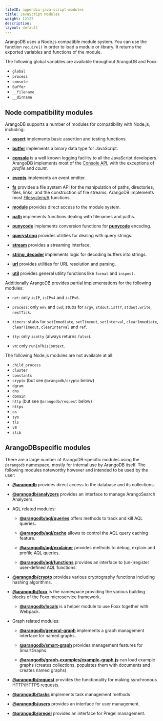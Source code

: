 ```yaml
---
fileID: appendix-java-script-modules
title: JavaScript Modules
weight: 12125
description: 
layout: default
---
```

ArangoDB uses a Node.js compatible module system. You can use the function
`require()` in order to load a module or library. It returns the exported
variables and functions of the module.

The following global variables are available throughout ArangoDB and Foxx:

- `global`
- `process`
- `console`
- `Buffer`
- `__filename`
- `__dirname`

## Node compatibility modules

ArangoDB supports a number of modules for compatibility with Node.js, including:

- [**assert**](http://nodejs.org/api/assert.html)
  implements basic assertion and testing functions.

- [**buffer**](http://nodejs.org/api/buffer.html)
  implements a binary data type for JavaScript.

- [**console**](appendix-java-script-modules-console)
  is a well known logging facility to all the JavaScript developers.
  ArangoDB implements most of the [Console API](http://wiki.commonjs.org/wiki/Console),
  with the exceptions of *profile* and *count*.

- [**events**](http://nodejs.org/api/events.html)
  implements an event emitter.

- [**fs**](appendix-java-script-modules-file-system)
  provides a file system API for the manipulation of paths, directories, files,
  links, and the construction of file streams. ArangoDB implements most
  [Filesystem/A](http://wiki.commonjs.org/wiki/Filesystem/A)
  functions.

- [**module**](http://nodejs.org/api/modules.html)
  provides direct access to the module system.

- [**path**](http://nodejs.org/api/path.html)
  implements functions dealing with filenames and paths.

- [**punycode**](http://nodejs.org/api/punycode.html)
  implements conversion functions for
  [**punycode**](http://en.wikipedia.org/wiki/Punycode) encoding.

- [**querystring**](http://nodejs.org/api/querystring.html)
  provides utilities for dealing with query strings.

- [**stream**](http://nodejs.org/api/stream.html)
  provides a streaming interface.

- [**string_decoder**](https://nodejs.org/api/string_decoder.html)
  implements logic for decoding buffers into strings.

- [**url**](http://nodejs.org/api/url.html)
  provides utilities for URL resolution and parsing.

- [**util**](http://nodejs.org/api/util.html)
  provides general utility functions like `format` and `inspect`.

Additionally ArangoDB provides partial implementations for the following modules:

- `net`:
  only `isIP`, `isIPv4` and `isIPv6`.

- `process`:
  only `env` and `cwd`;
  stubs for `argv`, `stdout.isTTY`, `stdout.write`, `nextTick`.

- `timers`:
  stubs for `setImmediate`, `setTimeout`, `setInterval`, `clearImmediate`,
  `clearTimeout`, `clearInterval` and `ref`.

- `tty`:
  only `isatty` (always returns `false`).

- `vm`:
  only `runInThisContext`.

The following Node.js modules are not available at all:

- `child_process`
- `cluster`
- `constants`
- `crypto` (but see `@arangodb/crypto` below)
- `dgram`
- `dns`
- `domain`
- `http` (but see `@arangodb/request` below)
- `https`
- `os`
- `sys`
- `tls`
- `v8`
- `zlib`

## ArangoDBspecific modules

There are a large number of ArangoDB-specific modules using the `@arangodb`
namespace, mostly for internal use by ArangoDB itself. The following modules
noteworthy however and intended to be used by the user:

- [**@arangodb**](appendix-java-script-modules-arango-db)
  provides direct access to the database and its collections.

- [**@arangodb/analyzers**](appendix-java-script-modules-analyzers)
  provides an interface to manage ArangoSearch Analyzers.

- AQL related modules:

  - [**@arangodb/aql/queries**](appendix-java-script-modules-queries)
    offers methods to track and kill AQL queries.

  - [**@arangodb/aql/cache**](../../aql/execution-and-performance/execution-and-performance-query-cache)
    allows to control the AQL query caching feature.

  - [**@arangodb/aql/explainer**](../../aql/execution-and-performance/execution-and-performance-explaining-queries)
    provides methods to debug, explain and profile AQL queries.

  - [**@arangodb/aql/functions**](../../aql/user-functions/extending-functions)
    provides an interface to (un-)register user-defined AQL functions.

- [**@arangodb/crypto**](appendix-java-script-modules-crypto)
  provides various cryptography functions including hashing algorithms.

- [**@arangodb/foxx**](../../foxx-microservices/)
  is the namespace providing the various building blocks of the Foxx
  microservice framework.

  - [**@arangodb/locals**](../../foxx-microservices/reference/related-modules/#the-arangodblocals-module)
    is a helper module to use Foxx together with Webpack.

- Graph related modules:

  - [**@arangodb/general-graph**](../../graphs/general-graphs/)
    implements a graph management interface for named graphs.

  - [**@arangodb/smart-graph**](../../graphs/smartgraphs/graphs-smart-graphs-management)
    provides management features for SmartGraphs

  - [**@arangodb/graph-examples/example-graph.js**](../../graphs/#example-graphs)
    can load example graphs (creates collections, populates them with documents
    and creates named graphs)

- [**@arangodb/request**](appendix-java-script-modules-request)
  provides the functionality for making synchronous HTTP/HTTPS requests.

- [**@arangodb/tasks**](appendix-java-script-modules-tasks)
  implements task management methods

- [**@arangodb/users**](../../administration/user-management/administration-managing-users-in-arangosh)
  provides an interface for user management.

- [**@arangodb/pregel**](../../data-science/pregel/#javascript-api)
  provides an interface for Pregel management.
